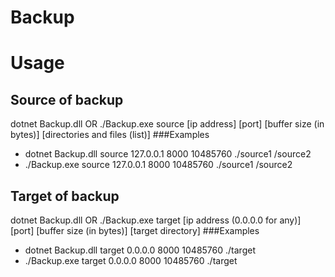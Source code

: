 # Backup

# Usage

## Source of backup
dotnet Backup.dll OR ./Backup.exe source [ip address] [port] [buffer size (in bytes)] [directories and files (list)]
###Examples
- dotnet Backup.dll source 127.0.0.1 8000 10485760 ./source1 /source2
- ./Backup.exe source 127.0.0.1 8000 10485760 ./source1 /source2
 
## Target of backup
dotnet Backup.dll OR ./Backup.exe target [ip address (0.0.0.0 for any)] [port]  [buffer size (in bytes)] [target directory]
###Examples
- dotnet Backup.dll  target 0.0.0.0 8000 10485760 ./target
- ./Backup.exe  target 0.0.0.0 8000 10485760 ./target